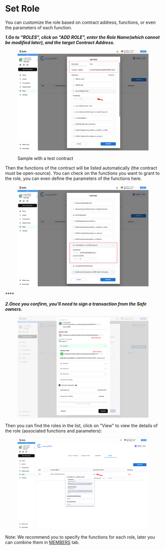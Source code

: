 # Set Role

You can customize the role based on contract address, functions, or even the parameters of each function. &#x20;

_**1.Go to "ROLES", click on "ADD ROLE", enter the Role Name(which cannot be modified later), and the target Contract Address.**_&#x20;

<figure><img src="../../.gitbook/assets/image (36) (1).png" alt=""><figcaption><p>Sample with a test contract</p></figcaption></figure>

Then the functions of the contract will be listed automatically (the contract must be open-source). You can check on the functions you want to grant to the role, you can even define the parameters of the functions here.

<figure><img src="../../.gitbook/assets/image (13).png" alt=""><figcaption></figcaption></figure>

_****_

_**2.Once you confirm, you'll need to sign a transaction from the Safe owners.**_

<figure><img src="../../.gitbook/assets/image (12).png" alt=""><figcaption></figcaption></figure>

Then you can find the roles in the list, click on "View" to view the details of the role (associated functions and parameters):

<figure><img src="../../.gitbook/assets/image (11) (2).png" alt=""><figcaption></figcaption></figure>

Note: We recommend you to specify the functions for each role, later you can combine them in [MEMBERS](set-member.md) tab.


